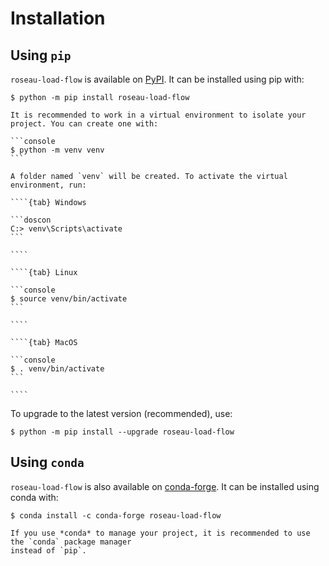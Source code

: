 # Installation

## Using `pip`

`roseau-load-flow` is available on [PyPI](https://pypi.org/project/roseau-load-flow/). It can be
installed using pip with:

```console
$ python -m pip install roseau-load-flow
```

`````{tip}
It is recommended to work in a virtual environment to isolate your project. You can create one with:

```console
$ python -m venv venv
```

A folder named `venv` will be created. To activate the virtual environment, run:

````{tab} Windows

```doscon
C:> venv\Scripts\activate
```

````

````{tab} Linux

```console
$ source venv/bin/activate
```

````

````{tab} MacOS

```console
$ . venv/bin/activate
```

````

`````

To upgrade to the latest version (recommended), use:

```console
$ python -m pip install --upgrade roseau-load-flow
```

## Using `conda`

`roseau-load-flow` is also available on [conda-forge](https://anaconda.org/conda-forge/roseau-load-flow).
It can be installed using conda with:

```console
$ conda install -c conda-forge roseau-load-flow
```

```{tip}
If you use *conda* to manage your project, it is recommended to use the `conda` package manager
instead of `pip`.
```

<!-- Local Variables: -->
<!-- mode: markdown -->
<!-- coding: utf-8-unix -->
<!-- fill-column: 100 -->
<!-- ispell-local-dictionary: "english" -->
<!-- End: -->
